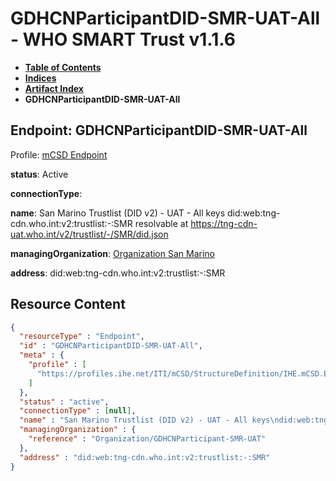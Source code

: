 # GDHCNParticipantDID-SMR-UAT-All - WHO SMART Trust v1.1.6

* [**Table of Contents**](toc.md)
* [**Indices**](indices.md)
* [**Artifact Index**](artifacts.md)
* **GDHCNParticipantDID-SMR-UAT-All**

## Endpoint: GDHCNParticipantDID-SMR-UAT-All

Profile: [mCSD Endpoint](https://profiles.ihe.net/ITI/mCSD/4.0.0/StructureDefinition-IHE.mCSD.Endpoint.html)

**status**: Active

**connectionType**: 

**name**: San Marino Trustlist (DID v2) - UAT - All keys did:web:tng-cdn.who.int:v2:trustlist:-:SMR resolvable at https://tng-cdn-uat.who.int/v2/trustlist/-/SMR/did.json

**managingOrganization**: [Organization San Marino](Organization-GDHCNParticipant-SMR-UAT.md)

**address**: did:web:tng-cdn.who.int:v2:trustlist:-:SMR



## Resource Content

```json
{
  "resourceType" : "Endpoint",
  "id" : "GDHCNParticipantDID-SMR-UAT-All",
  "meta" : {
    "profile" : [
      "https://profiles.ihe.net/ITI/mCSD/StructureDefinition/IHE.mCSD.Endpoint"
    ]
  },
  "status" : "active",
  "connectionType" : [null],
  "name" : "San Marino Trustlist (DID v2) - UAT - All keys\ndid:web:tng-cdn.who.int:v2:trustlist:-:SMR\nresolvable at https://tng-cdn-uat.who.int/v2/trustlist/-/SMR/did.json",
  "managingOrganization" : {
    "reference" : "Organization/GDHCNParticipant-SMR-UAT"
  },
  "address" : "did:web:tng-cdn.who.int:v2:trustlist:-:SMR"
}

```
